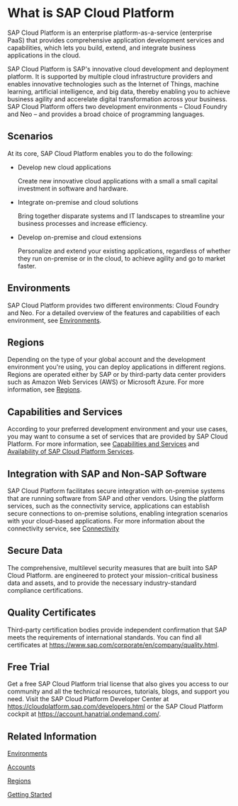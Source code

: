 # What is SAP Cloud Platform

SAP Cloud Platform is an enterprise platform-as-a-service (enterprise PaaS) that provides comprehensive application development
services and capabilities, which lets you build, extend, and integrate business applications in the cloud.

SAP Cloud Platform is SAP's innovative cloud development and deployment platform. It is supported by multiple cloud infrastructure
providers and enables innovative technologies such as the Internet of Things, machine learning, artificial intelligence, 
and big data, thereby enabling you to achieve business agility and accerelate digital transformation across your business. 
SAP Cloud Platform offers two development environments – Cloud Foundry and Neo – and provides a broad choice of programming 
languages.


## Scenarios
At its core, SAP Cloud Platform enables you to do the following:

* Develop new cloud applications

  Create new innovative cloud applications with a small a small capital investment in software and hardware.
    
* Integrate on-premise and cloud solutions

  Bring together disparate systems and IT landscapes to streamline your business processes and increase efficiency.
    
 * Develop on-premise and cloud extensions

    Personalize and extend your existing applications, regardless of whether they run on-premise or in the cloud, to achieve 
    agility and go to market faster.
 
 
## Environments

SAP Cloud Platform provides two different environments: Cloud Foundry and Neo. For a detailed overview of the features and 
capabilities of each environment, see [Environments](https://help.sap.com/viewer/65de2977205c403bbc107264b8eccf4b/Cloud/en-US/ab512c3fbda248ab82c1c545bde19c78.html#loioab512c3fbda248ab82c1c545bde19c78).

## Regions

Depending on the type of your global account and the development environment you're using, you can deploy applications in 
different regions. Regions are operated either by SAP or by third-party data center providers such as Amazon Web Services 
(AWS) or Microsoft Azure. For more information, see [Regions](https://help.sap.com/viewer/65de2977205c403bbc107264b8eccf4b/Cloud/en-US/350356d1dc314d3199dca15bd2ab9b0e.html#loio350356d1dc314d3199dca15bd2ab9b0e).

## Capabilities and Services

According to your preferred development environment and your use cases, you may want to consume a set of services that are 
provided by SAP Cloud Platform. For more information, see [Capabilities and Services](https://help.sap.com/viewer/65de2977205c403bbc107264b8eccf4b/Cloud/en-US/7613d9ce711e1014839a8273b0e91070.html#loio7613d9ce711e1014839a8273b0e91070) and [Availability of SAP Cloud Platform Services](https://help.sap.com/doc/aa1ccd10da6c4337aa737df2ead1855b/Cloud/en-US/3b642f68227b4b1398d2ce1a5351389a.html).

## Integration with SAP and Non-SAP Software

SAP Cloud Platform facilitates secure integration with on-premise systems that are running software from SAP and other vendors. 
Using the platform services, such as the connectivity service, applications can establish secure connections to on-premise 
solutions, enabling integration scenarios with your cloud-based applications. For more information about the connectivity 
service, see [Connectivity](https://help.sap.com/viewer/cca91383641e40ffbe03bdc78f00f681/Cloud/en-US/e54cc8fbbb571014beb5caaf6aa31280.html)

## Secure Data

The comprehensive, multilevel security measures that are built into SAP Cloud Platform. are engineered to protect your 
mission-critical business data and assets, and to provide the necessary industry-standard compliance certifications.

## Quality Certificates

Third-party certification bodies provide independent confirmation that SAP meets the requirements of international standards.
You can find all certificates at https://www.sap.com/corporate/en/company/quality.html.

## Free Trial

Get a free SAP Cloud Platform trial license that also gives you access to our community and all the technical resources, 
tutorials, blogs, and support you need. Visit the SAP Cloud Platform Developer Center at 
https://cloudplatform.sap.com/developers.html or the SAP Cloud Platform cockpit at https://account.hanatrial.ondemand.com/.

## Related Information

[Environments](https://help.sap.com/viewer/65de2977205c403bbc107264b8eccf4b/Cloud/en-US/ab512c3fbda248ab82c1c545bde19c78.html#loioab512c3fbda248ab82c1c545bde19c78)

[Accounts](https://help.sap.com/viewer/65de2977205c403bbc107264b8eccf4b/Cloud/en-US/8ed4a705efa0431b910056c0acdbf377.html#loio8ed4a705efa0431b910056c0acdbf377)

[Regions](https://help.sap.com/viewer/65de2977205c403bbc107264b8eccf4b/Cloud/en-US/350356d1dc314d3199dca15bd2ab9b0e.html#loio350356d1dc314d3199dca15bd2ab9b0e)

[Getting Started](https://help.sap.com/viewer/65de2977205c403bbc107264b8eccf4b/Cloud/en-US/144e1733d0d64d58a7176e817fa6aeb3.html)


